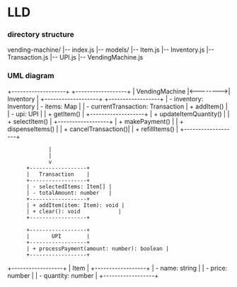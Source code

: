 # LLD

### directory structure 

vending-machine/
|-- index.js
|-- models/
    |-- Item.js
    |-- Inventory.js
    |-- Transaction.js
    |-- UPI.js
    |-- VendingMachine.js

### UML diagram

+-------------------+          +------------------+
|   VendingMachine  |<-------->|     Inventory    |
+-------------------+          +------------------+
| - inventory: Inventory       | - items: Map     |
| - currentTransaction: Transaction | + addItem()      |
| - upi: UPI        |          | + getItem()      |
+-------------------+          | + updateItemQuantity() |
| + selectItem()    |          +------------------+
| + makePayment()   |
| + dispenseItems() |
| + cancelTransaction()|
| + refillItems()   |
+-------------------+

                 |
                 |
                 v
          +------------------+
          |   Transaction    |
          +------------------+
          | - selectedItems: Item[] |
          | - totalAmount: number   |
          +------------------+
          | + addItem(item: Item): void |
          | + clear(): void            |
          +------------------+

          +------------------+
          |       UPI        |
          +------------------+
          | + processPayment(amount: number): boolean |
          +------------------+

+------------------+
|       Item       |
+------------------+
| - name: string |
| - price: number |
| - quantity: number |
+------------------+

